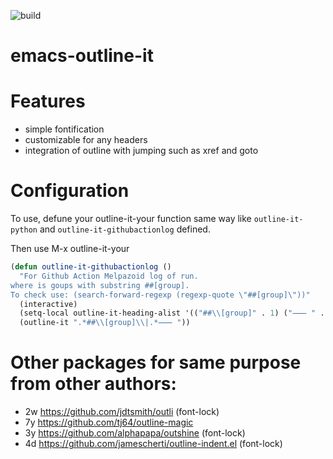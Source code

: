 ![build](https://github.com/Anoncheg1/emacs-outline-it/workflows/melpazoid/badge.svg)

# emacs-outline-it

# Features
- simple fontification
- customizable for any headers
- integration of outline with jumping such as xref and goto

# Configuration
To use, defune your outline-it-your function same way like ```outline-it-python``` and ```outline-it-githubactionlog``` defined.

Then use M-x outline-it-your

```lisp
(defun outline-it-githubactionlog ()
  "For Github Action Melpazoid log of run.
where is goups with substring ##[group].
To check use: (search-forward-regexp (regexp-quote \"##[group]\"))"
  (interactive)
  (setq-local outline-it-heading-alist '(("##\\[group]" . 1) ("⸺ " . 2)))
  (outline-it ".*##\\[group]\\|.*⸺ "))

```

# Other packages for same purpose from other authors:
- 2w https://github.com/jdtsmith/outli (font-lock)
- 7y https://github.com/tj64/outline-magic
- 3y https://github.com/alphapapa/outshine (font-lock)
- 4d https://github.com/jamescherti/outline-indent.el (font-lock)
